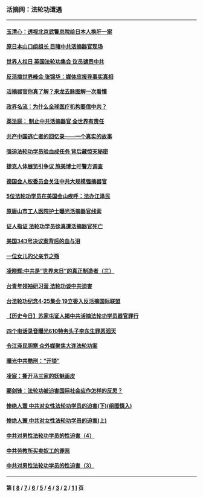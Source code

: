 ### 活摘网：法轮功遭遇
---
#### [玉清心：透视北京武警总院给日本人换肝一案](../../pages/nf5881/n13771978.md?06070430) 
#### [原日本山口组组长 目睹中共活摘器官现场](../../pages/nf5881/n13767360.md?06070430) 
#### [世界人权日 英国法轮功集会 议员谴责中共](../../pages/nf5881/n13431763.md?06070430) 
#### [反活摘世界峰会 张锦华：媒体应报导事实真相](../../pages/nf5881/n13278502.md?06070430) 
#### [活摘器官你真了解？来龙去脉图解一次看懂](../../pages/nf5881/n13013820.md?06070430) 
#### [政界名流：为什么全球医疗机构要信中共？](../../pages/nf5881/n11945479.md?06070430) 
#### [英法庭： 制止中共活摘器官 全世界有责任](../../pages/nf5881/n11330691.md?06070430) 
#### [共产中国逃亡者的回忆录——一个真实的故事](../../pages/nf5881/n10918649.md?06070430) 
#### [强迫法轮功学员验血成任务 背后藏惊天秘密](../../pages/nf5881/n4252384.md?06070430) 
#### [捷克人体展览引争议 旅美博士吁警方调查](../../pages/nf5881/n9429187.md?06070430) 
#### [德国会人权委员会关注中共大规模强摘器官](../../pages/nf5881/n8418950.md?06070430) 
#### [5位法轮功学员在美国会山疾呼：法办江泽民](../../pages/nf5881/n8101519.md?06070430) 
#### [原唐山市工人医院护士曝光活摘器官线索](../../pages/nf5881/n8076384.md?06070430) 
#### [证人指证 法轮功学员徐真遭活摘器官死亡](../../pages/nf5881/n8042467.md?06070430) 
#### [美国343号决议案背后的血与泪](../../pages/nf5881/n8020684.md?06070430) 
#### [一位女儿的父亲节之殇](../../pages/nf5881/n8014122.md?06070430) 
#### [凌晓辉:中共是“世界末日”的真正制造者（三）](../../pages/nf5881/n4210333.md?06070430) 
#### [台青年领袖研习营 法轮功谈中共迫害](../../pages/nf5881/n4141857.md?06070430) 
#### [台法轮功纪念4‧25集会 19立委入反活摘国际联盟](../../pages/nf5881/n4141821.md?06070430) 
#### [【历史今日】苏家屯证人揭中共活摘法轮功学员器官罪行](../../pages/nf5881/n4135912.md?06070430) 
#### [四个电话录音曝光610特务头子李东生罪恶滔天](../../pages/nf5881/n4040060.md?06070430) 
#### [令江泽民胆寒 众外媒聚焦大连法轮功案](../../pages/nf5881/n3932671.md?06070430) 
#### [曝光中共酷刑：“开锁”](../../pages/nf5881/n3889373.md?06070430) 
#### [凌宸：撕开马三家的妖魅画皮](../../pages/nf5881/n3849369.md?06070430) 
#### [郦剑锋：法轮功被迫害国际社会应作怎样的反思？](../../pages/nf5881/n3824560.md?06070430) 
#### [惨绝人寰 中共对女性法轮功学员的迫害(下)(组图慎入)](../../pages/nf5881/n3816285.md?06070430) 
#### [惨绝人寰 中共对女性法轮功学员的迫害(上)](../../pages/nf5881/n3815374.md?06070430) 
#### [中共对男性法轮功学员的性迫害（4）](../../pages/nf5881/n3769144.md?06070430) 
#### [中共劳教所买卖奴工的罪恶](../../pages/nf5881/n3769378.md?06070430) 
#### [中共对男性法轮功学员的性迫害（3）](../../pages/nf5881/n3768231.md?06070430) 

---
#### 第 [ [8](./8.md?06070430) / [7](./7.md?06070430) / [6](./6.md?06070430) / [5](./5.md?06070430) / [4](./4.md?06070430) / [3](./3.md?06070430) / [2](./2.md?06070430) / [1](./1.md?06070430) ] 页
